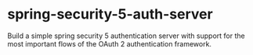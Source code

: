 # spring-security-5-auth-server
Build a simple spring security 5 authentication server with support for the most important flows of the OAuth 2 authentication framework.
